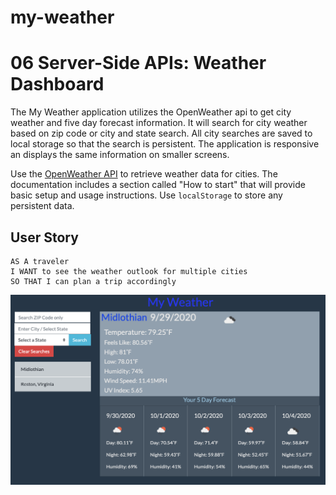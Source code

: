 # my-weather

# 06 Server-Side APIs: Weather Dashboard

The My Weather application utilizes the OpenWeather api to get city weather and five day forecast information. It will search for city weather based on zip code or city and state search. All city searches are saved to local storage so that the search is persistent. The application is responsive an displays the same information on smaller screens.

Use the [OpenWeather API](https://openweathermap.org/api) to retrieve weather data for cities. The documentation includes a section called "How to start" that will provide basic setup and usage instructions. Use `localStorage` to store any persistent data.

## User Story

```
AS A traveler
I WANT to see the weather outlook for multiple cities
SO THAT I can plan a trip accordingly
```


![my weather](/MyWeather.png)


